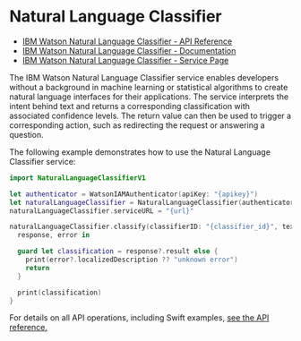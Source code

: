 # Natural Language Classifier

* [IBM Watson Natural Language Classifier - API Reference](https://cloud.ibm.com/apidocs/natural-language-classifier?code=swift)
* [IBM Watson Natural Language Classifier - Documentation](https://cloud.ibm.com/docs/services/natural-language-classifier/natural-language-classifier-overview.html)
* [IBM Watson Natural Language Classifier - Service Page](https://www.ibm.com/watson/services/natural-language-classifier/)


The IBM Watson Natural Language Classifier service enables developers without a background in machine learning or statistical algorithms to create natural language interfaces for their applications. The service interprets the intent behind text and returns a corresponding classification with associated confidence levels. The return value can then be used to trigger a corresponding action, such as redirecting the request or answering a question.

The following example demonstrates how to use the Natural Language Classifier service:

```swift
import NaturalLanguageClassifierV1

let authenticator = WatsonIAMAuthenticator(apiKey: "{apikey}")
let naturalLanguageClassifier = NaturalLanguageClassifier(authenticator: authenticator)
naturalLanguageClassifier.serviceURL = "{url}"

naturalLanguageClassifier.classify(classifierID: "{classifier_id}", text: "How hot will it be today?") {
  response, error in

  guard let classification = response?.result else {
    print(error?.localizedDescription ?? "unknown error")
    return
  }

  print(classification)
}
```

For details on all API operations, including Swift examples, [see the API reference.](https://cloud.ibm.com/apidocs/natural-language-classifier?code=swift)